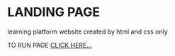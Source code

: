 # LANDING PAGE
learning platform website 
created by html and css only

TO RUN PAGE
[CLICK HERE... ](https://jacksonlearningsite.netlify.app/)
